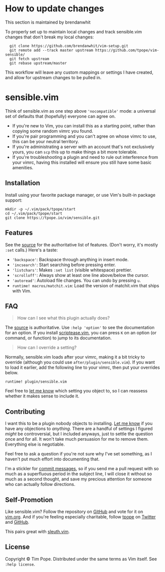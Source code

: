 # How to update changes

This section is maintained by brendanwhit

To properly set up to maintain local changes and track sensible.vim changes
that don't break my local changes:
```
  git clone https://github.com/brendanwhit/vim-setup.git
  git remote add --track master upstream https://github.com/tpope/vim-sensible/
  git fetch upstream
  git rebase upstream/master
```
This workflow will leave any custom mappings or settings I have created, and
allow for upstream changes to be pulled in.

# sensible.vim

Think of sensible.vim as one step above `'nocompatible'` mode: a universal
set of defaults that (hopefully) everyone can agree on.

* If you're new to Vim, you can install this as a starting point, rather than
  copying some random vimrc you found.
* If you're pair programming and you can't agree on whose vimrc to use, this
  can be your neutral territory.
* If you're administrating a server with an account that's not exclusively
  yours, you can `scp` this up to make things a bit more tolerable.
* If you're troubleshooting a plugin and need to rule out interference from
  your vimrc, having this installed will ensure you still have some basic
  amenities.

## Installation

Install using your favorite package manager, or use Vim's built-in package
support:

    mkdir -p ~/.vim/pack/tpope/start
    cd ~/.vim/pack/tpope/start
    git clone https://tpope.io/vim/sensible.git

## Features

See the [source][] for the authoritative list of features.  (Don't worry, it's
mostly `:set` calls.)  Here's a taste:

* `'backspace'`: Backspace through anything in insert mode.
* `'incsearch'`: Start searching before pressing enter.
* `'listchars'`: Makes `:set list` (visible whitespace) prettier.
* `'scrolloff'`: Always show at least one line above/below the cursor.
* `'autoread'`: Autoload file changes. You can undo by pressing `u`.
* `runtime! macros/matchit.vim`: Load the version of matchit.vim that ships
  with Vim.

[source]: https://github.com/tpope/vim-sensible/tree/master/plugin/sensible.vim

## FAQ

> How can I see what this plugin actually does?

The [source][] is authoritative.  Use `:help 'option'` to see the
documentation for an option.  If you install [scriptease.vim][], you can press
`K` on an option (or command, or function) to jump to its documentation.

[scriptease.vim]: https://github.com/tpope/vim-scriptease

> How can I override a setting?

Normally, sensible.vim loads after your vimrc, making it a bit tricky to
override (although you could use `after/plugin/sensible.vim`).  If you want to
load it earlier, add the following line to your vimrc, then put your overrides
below.

    runtime! plugin/sensible.vim

Feel free to [let me know][GitHub issues] which setting you object to, so I
can reassess whether it makes sense to include it.

## Contributing

I want this to be a plugin nobody objects to installing.  [Let me
know][GitHub issues] if you have any objections to *anything*.  There are a
handful of settings I figured *might* be controversial, but I included
anyways, just to settle the question once and for all.  It won't take much
persuasion for me to remove them.  Everything else is negotiable.

Feel free to ask a question if you're not sure why I've set something, as I
haven't put much effort into documenting that.

I'm a stickler for [commit messages][], so if you send me a pull request with
so much as a superfluous period in the subject line, I will close it without
so much as a second thought, and save my precious attention for someone who
can actually follow directions.

[GitHub issues]: http://github.com/tpope/vim-sensible/issues
[commit messages]: http://tbaggery.com/2008/04/19/a-note-about-git-commit-messages.html

## Self-Promotion

Like sensible.vim? Follow the repository on
[GitHub](https://github.com/tpope/vim-sensible) and vote for it on
[vim.org](http://www.vim.org/scripts/script.php?script_id=4391). And if
you're feeling especially charitable, follow [tpope](http://tpo.pe/) on
[Twitter](http://twitter.com/tpope) and
[GitHub](https://github.com/tpope).

This pairs great with [sleuth.vim](https://github.com/tpope/vim-sleuth).

## License

Copyright © Tim Pope.  Distributed under the same terms as Vim itself.
See `:help license`.
